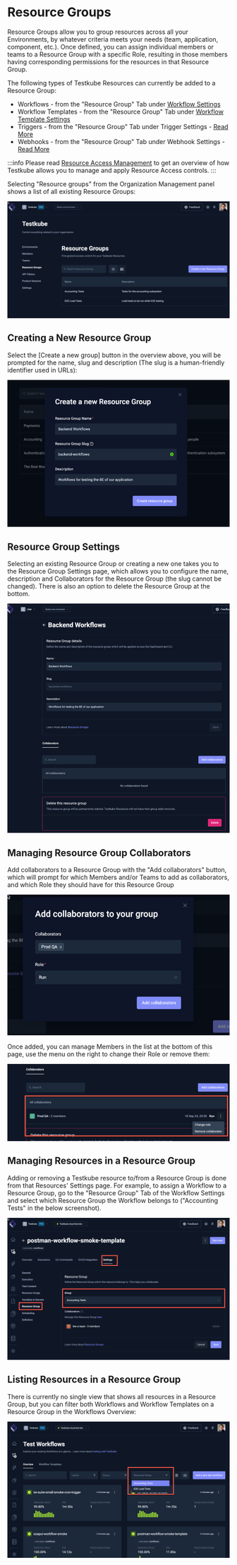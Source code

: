 # Resource Groups

Resource Groups allow you to group resources across all your Environments, by whatever criteria meets your needs 
(team, application, component, etc.). Once defined, you can assign individual members or teams to a Resource Group 
with a specific Role, resulting in those members having corresponding permissions for the resources in that Resource
Group.

The following types of Testkube Resources can currently be added to a Resource Group:

- Workflows - from the "Resource Group" Tab under [Workflow Settings](/articles/testkube-dashboard-workflow-details#workflow-settings-tabs)
- Workflow Templates - from the "Resource Group" Tab under [Workflow Template Settings](/articles/testkube-dashboard-workflows-templates#workflow-template-settings)
- Triggers - from the "Resource Group" Tab under Trigger Settings - [Read More](/articles/test-triggers)  
- Webhooks - from the "Resource Group" Tab under Webhook Settings - [Read More](/articles/webhooks)

:::info
Please read [Resource Access Management](/articles/resource-access-management) to get an overview of how Testkube
allows you to manage and apply Resource Access controls.
:::

Selecting "Resource groups" from the Organization Management panel shows a list of all existing Resource Groups:

![Resource Groups Overview](../img/resource-groups-overview.png)

## Creating a New Resource Group

Select the [Create a new group] button in the overview above, you will be prompted for the name, 
slug and description (The slug is a human-friendly identifier used in URLs):

![Create Resource Group](images/create-resource-group.png)

## Resource Group Settings

Selecting an existing Resource Group or creating a new one takes you to the Resource Group Settings page, which
allows you to configure the name, description and Collaborators for the Resource Group (the slug cannot be changed).
There is also an option to delete the Resource Group at the bottom.

![Resource Group Settings](images/resource-group-details.png)

## Managing Resource Group Collaborators

Add collaborators to a Resource Group with the "Add collaborators" button, which will prompt for 
which Members and/or Teams to add as collaborators, and which Role they should have for this Resource Group

![Resource Group Collaborators](images/add-resource-group-collaborators.png)

Once added, you can manage Members in the list at the bottom of this page, use the menu on the right to
change their Role or remove them:

![Managing Resources in a Resource Group](images/resource-group-collaborators.png)

## Managing Resources in a Resource Group

Adding or removing a Testkube resource to/from a Resource Group is done from that Resources' Settings page. For 
example, to assign a Workflow to a Resource Group, go to the "Resource Group" Tab of the Workflow Settings and select
which Resource Group the Workflow belongs to ("Accounting Tests" in the below screenshot).

![Workflows Resource Group](images/workflow-collaboration-tab.png)

## Listing Resources in a Resource Group

There is currently no single view that shows all resources in a Resource Group, but you can filter both 
Workflows and Workflow Templates on a Resource Group in the Workflows Overview:

![Workflows Resource Group Filter](images/workflows-resource-group-filter.png)




